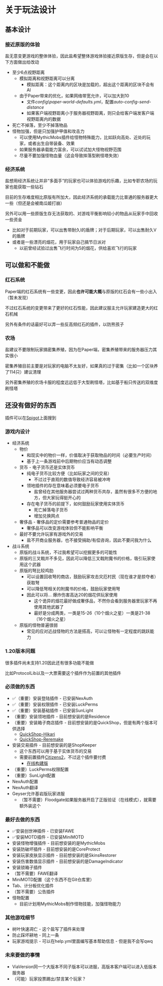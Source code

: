 # 关于玩法设计

## 基本设计

### 接近原版的体验

盐无意变更游戏的整体体验，因此盐希望整体游戏体验接近原版生存，但是会在以下方面做出给改动

- 至少6点视野距离
  - 模拟距离和视野距离可以分离
    - 模拟距离：这个距离内的区块是加载的，超出这个距离的区块不会有AI
  - 由于Paper带来的优化，如果网络带宽允许，可以加大到10
    - 文件*config\paper-world-defaults.yml*，配置*auto-config-send-distance*
    - 如果客户端视野距离小于服务器视野距离，则只会给客户端发客户端视野距离内的数据
- 死亡不掉落，至少不掉落物品
- 怪物加强，但是只加强护甲值和攻击力
  - 可以使用MythicMobs插件给怪物特殊能力，比如跃向高处、近处的玩家，或者出生自带装备、效果
  - 如果服务器承载能力富余，可以试试加大怪物视野范围
  - 尽量不要加强怪物血量（这会导致摔落型刷怪塔失效）

### 经济系统

盐想用经济系统让并非“多面手”的玩家也可以体验游戏的乐趣，比如专职农场的玩家也能获取一些钻石

目前的生存难度相比原版有所加大，因此经济系统的承载能力比普通的服务器更大一些（但还是会被南瓜姬打崩）

另外可以用一些原版生存无法获取的、对游戏平衡影响较小的物品从玩家手中回收一些资金

- 比如对于前期玩家，可以出售带耐久I的盾牌；对于后期玩家，可以出售耐久V的盾牌
- 或者是一些漂亮的烟花，用于玩家自己搞节日派对
  - 以前曾经试验过出售飞行时间为5的烟花，供给喜欢飞行的玩家

## 可以做和不能做

### 红石系统

Paper端的红石系统有一些变更，因此**也许可能大概**与原版的红石会有一些小出入（暂未发现）

不过红石系统的变更带来了更好的红石性能，因此建议服主允许玩家建造更大的红石机械

另外有条件的话最好可以弄一些反高频红石的插件，以防熊孩子

### 农场

盐建议不要限制玩家搞密集养殖，因为在Paper端，密集养殖带来的服务器压力其实很小

密集养殖目前主要是对玩家的电脑不太友好，如果真的过于密集（比如一个区块养了114只）建议清理

另外密集养殖的农场卡服的程度远远低于大型刷怪塔，比如基于船只传送的双维度刷怪塔

## 还没有做好的东西

插件可以在[Spigot](https://www.spigotmc.org/search/?type=resource_update)上面搜到

### 游戏内设计

- 经济系统
  - 物价
    - 和现实中的物价一样，价值取决于获取物品的时间（必要生产时间）
    - 基于上一条游戏前中后期物价应当有动态调整
  - 货币 - 电子货币还是实体货币
    - 纯电子货币比较方便（比如玩家之间的交易）
      - 不过过于直观的数值导致经济容易被冲垮
    - 领地插件的存在意味着必须要电子货币
      - 盐曾经在其他服务器尝试过两种货币共存，虽然有很多不方便的地方，但大家玩得挺开心的
    - 存在电子货币的前提下，如何鼓励玩家使用实体货币
      - 死亡掉落电子货币
      - 增加兑换网点
  - 奢侈品 - 奢侈品的定价需要参考普通物品的定价
    - 奢侈品可以改变游戏体验但不能影响平衡
  - 最好不要允许玩家有游戏外的交易
    - 盐不开商业服务器，也不接受捐助/有偿咨询，因此不要问我为什么
- 战斗系统
  - 原版的战斗系统，不过我希望可以挖掘更多的可能性
  - 原版的三叉戟并不多见，因此可以降低三叉戟附魔书的价格，吸引玩家使用这个武器
  - 原版的弩比较鸡肋
    - 可以设置回收弩的商店，鼓励玩家攻击灾厄村民（现在谁才是掠夺者）获取弩
    - 可以降低弩相关的附魔书的价格，鼓励玩家使用弩
    - 因此可以将... 爆炸伤害高达20的烟花供玩家使用
      - 这个诡异的烟花最好做成奢侈品，不然你会看到服务器里玩家不再使用其他武器了
      - 最好是分成两类，一类是15-26（10个烟火之星）一类是21-38（16个烟火之星）
  - 原版的怪物普遍很弱
    - 常见的应对近战怪物的方法是搭高，可以让怪物有一定程度的跳跃能力

### 1.20版本问题

很多插件尚未支持1.20因此还有很多功能不能做

比如ProtocolLib以及一大票需要这个插件作为前置的其他插件

### 必须做的东西

- ✅（重要）安装登陆插件 - 已安装NexAuth
- ✅（重要）安装权限插件 - 已安装LuckPerms
- ✅（重要）安装基础插件 - 已安装SunLight
- （重要）安装领地插件 - 目前想安装的是Residence
- （重要）安装箱子商店插件 - 目前想安装的是QuickShop，但是有两个版本可供选择
  - [QuickShop-Hikari](https://github.com/Ghost-chu/QuickShop-Hikari)
  - [QuickShop-Reremake](https://github.com/PotatoCraft-Studio/QuickShop-Reremake)
- 安装交易插件 - 目前想安装的是ShopKeeper
  - 这个东西可以用于基于实体货币的交易
  - 需要前置插件[Citizens2](https://www.spigotmc.org/resources/13811/)，不过这个插件要付费
    - [在线构建版](https://ci.citizensnpcs.co/job/Citizens2/)
- （重要）LuckPerms权限配置
- （重要）SunLight配置
- NexAuth配置
- NexAuth翻译
- Geyser允许基岩版玩家进服
  - （暂不需要）Floodgate如果服务器开启了正版验证（在线模式），就需要额外装这个

### 最好去做的东西

- ✅安装创世神插件 - 已安装FAWE
- ✅安装MOTD插件 - 已安装MiniMOTD
- 安装怪物增强插件 - 目前想安装的是MythicMobs
- 安装防破坏插件 - 目前想安装的是CoreProtect
- 安装玩家皮肤显示插件 - 目前想安装的是SkinsRestorer
- 安装伤害数值显示插件 - 目前想安装的是DamageIndicator
- 安装锁箱子插件
- （暂不需要）FAWE翻译
- MiniMOTD配置（这个东西不在Git仓库里）
- Tab、计分板优化插件
- （暂不需要）公告插件
- 怪物配置
  - 目前计划用MythicMobs制作怪物技能，加强怪物能力

### 其他游戏细节

- 树叶快速凋亡 - 这个盐写了插件来处理
- 防止踩坏耕地 - 同上一条
- 玩家游戏提示 - 可以在help.yml里面编写基本帮助信息 - 但是我不会写qwq

### 未来要做的事情

- ViaVersion同一个大版本不同子版本可以进服，高版本客户端可以进入低版本服务器
- （可能）玩家投票踢出/禁言某个玩家？
